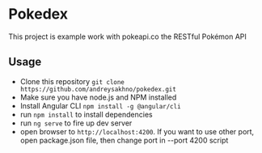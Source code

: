 # Pokedex
This project is example work with pokeapi.co the RESTful Pokémon API

## Usage
- Clone this repository `git clone https://github.com/andreysakhno/pokedex.git`
- Make sure you have node.js and NPM installed
- Install Angular CLI `npm install -g @angular/cli`
- run `npm install` to install dependencies
- run `ng serve` to fire up dev server
- open browser to `http://localhost:4200`. If you want to use other port, open package.json file, then change port in --port 4200 script

